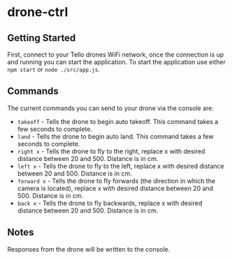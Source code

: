 # drone-ctrl

## Getting Started
First, connect to your Tello drones WiFi network, once the connection is up and running you can start the application.
To start the application use either `npm start` or `node ./src/app.js`.

## Commands

The current commands you can send to your drone via the console are:

* `takeoff` - Tells the drone to begin auto takeoff. This command takes a few seconds to complete.
* `land` - Tells the drone to begin auto land. This command takes a few seconds to complete.
* `right x` - Tells the drone to fly to the right, replace x with desired distance between 20 and 500. Distance is in cm.
* `left x` - Tells the drone to fly to the left, replace x with desired distance between 20 and 500. Distance is in cm.
* `forward x` - Tells the drone to fly forwards (the direction in which the camera is located), replace x with desired distance between 20 and 500. Distance is in cm.
* `back x` - Tells the drone to fly backwards, replace x with desired distance between 20 and 500. Distance is in cm.


## Notes
Responses from the drone will be written to the console.